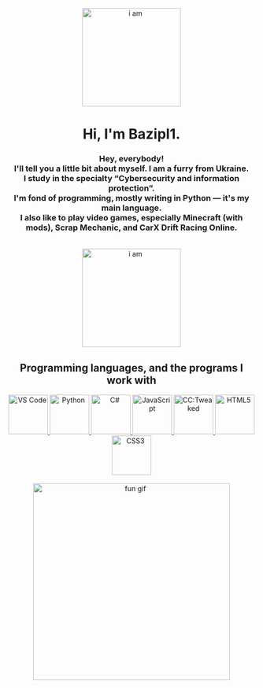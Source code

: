<div align="center">
  <img src="https://media.stickerswiki.app/foxflea/38698.512.webp" width="200" alt="i am">

  <h1>Hi, I'm Bazipl1.</h1>

  <h3>
    Hey, everybody!<br>
    I'll tell you a little bit about myself. I am a furry from Ukraine.<br>
    I study in the specialty “Cybersecurity and information protection”.<br>
    I'm fond of programming, mostly writing in Python — it's my main language.<br>
    I also like to play video games, especially Minecraft (with mods), Scrap Mechanic, and CarX Drift Racing Online.
  </h3>
</div>

<br>

<div align="center">
  <img src="https://media.stickerswiki.app/foxflea/38709.512.webp" width="200" alt="i am">
  
  <h2>Programming languages, and the programs I work with</h2>

  <a href="https://skillicons.dev/icons?i=vscode" target="_blank">
    <img src="https://skillicons.dev/icons?i=vscode" height="80" alt="VS Code" />
  </a>
  <a href="https://skillicons.dev/icons?i=py" target="_blank">
    <img src="https://skillicons.dev/icons?i=py" height="80" alt="Python" />
  </a>
  <a href="https://skillicons.dev/icons?i=cs" target="_blank">
    <img src="https://skillicons.dev/icons?i=cs" height="80" alt="C#" />
  </a>
  <a href="https://skillicons.dev/icons?i=js" target="_blank">
    <img src="https://skillicons.dev/icons?i=js" height="80" alt="JavaScript" />
  </a>
  <a href="https://tweaked.cc/pack-26318f36.png" target="_blank">
    <img src="https://tweaked.cc/pack-26318f36.png" height="80" alt="CC:Tweaked" />
  </a>
  <a href="https://upload.wikimedia.org/wikipedia/commons/6/61/HTML5_logo_and_wordmark.svg" target="_blank">
    <img src="https://upload.wikimedia.org/wikipedia/commons/6/61/HTML5_logo_and_wordmark.svg" height="80" alt="HTML5" />
  </a>
  <a href="https://upload.wikimedia.org/wikipedia/commons/d/d5/CSS3_logo_and_wordmark.svg" target="_blank">
    <img src="https://upload.wikimedia.org/wikipedia/commons/d/d5/CSS3_logo_and_wordmark.svg" height="80" alt="CSS3" />
  </a>
</div>

<br>

<div align="center">
  <img src="https://tenor.com/bmsu2.gif" width="400" alt="fun gif">
</div>
